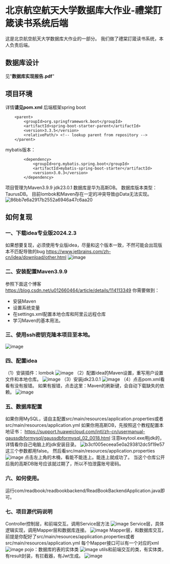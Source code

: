 # 北京航空航天大学数据库大作业-禮棠訂箴读书系统后端
这是北京航空航天大学数据库大作业的一部分。
我们做了禮棠訂箴读书系统，本人负责后端。
## 数据库设计
见"**数据库实现报告.pdf**"
## 项目环境
详情**请见pom.xml**
后端框架spring boot
```
    <parent>
        <groupId>org.springframework.boot</groupId>
        <artifactId>spring-boot-starter-parent</artifactId>
        <version>3.3.5</version>
        <relativePath/> <!-- lookup parent from repository -->
    </parent>
```
mybatis版本：
```
        <dependency>
            <groupId>org.mybatis.spring.boot</groupId>
            <artifactId>mybatis-spring-boot-starter</artifactId>
            <version>3.0.3</version>
        </dependency>
```
项目管理为Maven3.9.9
jdk23.0.1
数据库是华为高斯DB。
数据库版本类型：TaurusDB。
目前lombok和Maven存在一定的冲突导致@Data无法实现。
![86bb7e6a2917b2552a6946a47c6aa20](https://github.com/user-attachments/assets/bb8efbb0-8acd-431e-a87f-eaa63b4d6916)
## 如何复现
### 一、下载idea专业版2024.2.3
如果想要复现，必须使用专业版idea，尽量和这个版本一致，不然可能会出现版本不匹配导致的bug
https://www.jetbrains.com/zh-cn/idea/download/other.html
![image](https://github.com/user-attachments/assets/28924bb2-820a-442c-97af-81aeb06089d9)
### 二、安装配置Maven3.9.9
参照下面这个博客
https://blog.csdn.net/u012660464/article/details/114113349
你需要做到：
- 安装Maven
- 设置系统变量
- 在settings.xml配置本地仓库和阿里云远程仓库
- 学习Maven的基本用法。
### 三、使用ssh密钥克隆本项目至本地。
![image](https://github.com/user-attachments/assets/6cff5989-4143-435c-8edb-25f437c0d77c)

### 四、配置idea
（1）安装插件：lombok
![image](https://github.com/user-attachments/assets/9bfaec14-df07-4296-88ec-04c680f6398e)
（2）配置idea的Maven设置，重写用户设置文件和本地仓库。
![image](https://github.com/user-attachments/assets/c07e705c-f5ec-45e7-a78e-4f86deeaf90d)
（3）安装jdk23.0.1
![image](https://github.com/user-attachments/assets/d330967e-f123-4749-bd29-4803a8ee86ee)
（4）点击pom.xml看看有没有报错。
如果有报错，点击这里：Maven的刷新键，会自动下载缺失的依赖。
![image](https://github.com/user-attachments/assets/74b20b9b-ce68-4e11-b5ee-ebfb3d0fc932)

### 五、数据库配置
如果你用MySQL，请自主配置src/main/resources/application.properties或者src/main/resources/application.yml
如果你用高斯DB，先按照这个教程配置本地证书：
https://support.huaweicloud.com/intl/zh-cn/usermanual-gaussdbformysql/gaussdbformysql_02_0018.html
注意keytool.exe用jdk的，详情看你自己电脑上的jdk安装目录。
![b3cf005eceea5e0a293812dc5f19e57](https://github.com/user-attachments/assets/438426bd-9bae-4113-aa73-e0da240d8f59)
这三个参数都用false。
然后看src/main/resources/application.properties
![image](https://github.com/user-attachments/assets/46e16016-4de2-476a-bfac-ff36c60cd774)
点击左上角的木桶，看能不能连上。能连上就成功了。
当这个仓库公开后我的高斯DB账号应该就过期了，所以不怕泄露账号密码。

### 六、如何使用。
运行com/readbook/readbookbackend/ReadBookBackendApplication.java即可。
### 七、项目源代码说明
Controller控制层，和前端交互。调用Service层方法
![image](https://github.com/user-attachments/assets/3022bcb1-2cd2-41fd-a617-1f0ca376ae5d)
Service层，具体逻辑实现，调用Mapper层和数据库连接。
![image](https://github.com/user-attachments/assets/cd33922f-2b58-4d36-9df4-7b89f80c89c4)
Mapper层，和数据库交互，前提是你配好了src/main/resources/application.properties或者src/main/resources/application.yml
每个Mapper接口可以有一个对应的xml
![image](https://github.com/user-attachments/assets/058bebe3-640c-4778-8b43-15145b4f2e7a)
pojo：数据库的表的实体类
![image](https://github.com/user-attachments/assets/8ecafdfc-17c8-4fd5-9d27-cbda77d4e614)
utils和前端交互的类，有实体类，有result封装，有拦截器，有Jwt生成。
![image](https://github.com/user-attachments/assets/cd019504-c913-426e-8a92-6f3b93956b31)











